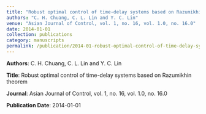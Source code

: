 ```yaml
---
title: "Robust optimal control of time-delay systems based on Razumikhin theorem"
authors: "C. H. Chuang, C. L. Lin and Y. C. Lin"
venue: "Asian Journal of Control, vol. 1, no. 16, vol. 1.0, no. 16.0"
date: 2014-01-01
collection: publications
category: manuscripts
permalink: /publication/2014-01-robust-optimal-control-of-time-delay-systems-based-on-razumikhin-theorem
---
```


**Authors**: C. H. Chuang, C. L. Lin and Y. C. Lin

**Title**: Robust optimal control of time-delay systems based on Razumikhin theorem

**Journal**: Asian Journal of Control, vol. 1, no. 16, vol. 1.0, no. 16.0

**Publication Date**: 2014-01-01
